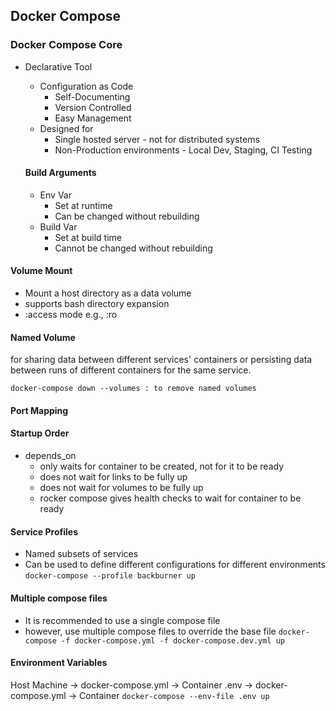 ## Docker Compose
### Docker Compose Core
* Declarative Tool
  * Configuration as Code
    * Self-Documenting 
    * Version Controlled
    * Easy Management
  * Designed for 
    * Single hosted server - not for distributed systems
    * Non-Production environments - Local Dev, Staging, CI Testing 
  
  #### Build Arguments
  * Env Var
    * Set at runtime
    * Can be changed without rebuilding
  * Build Var
    * Set at build time
    * Cannot be changed without rebuilding

#### Volume Mount 
* Mount a host directory as a data volume
* supports bash directory expansion
* :access mode e.g., :ro

#### Named Volume
for sharing data between different services' containers
or persisting data between runs of different containers for the same service.

```docker-compose down --volumes : to remove named volumes```

#### Port Mapping

#### Startup Order
* depends_on
  * only waits for container to be created, not for it to be ready
  * does not wait for links to be fully up
  * does not wait for volumes to be fully up
  * rocker compose gives health checks to wait for container to be ready

#### Service Profiles 
 * Named subsets of services
 * Can be used to define different configurations for different environments
```docker-compose --profile backburner up```

#### Multiple compose files 
* It is recommended to use a single compose file
* however, use multiple compose files to override the base file 
```docker-compose -f docker-compose.yml -f docker-compose.dev.yml up```

#### Environment Variables
Host Machine -> docker-compose.yml -> Container
.env -> docker-compose.yml -> Container
```docker-compose --env-file .env up```